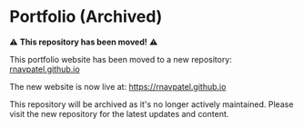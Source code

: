 # Portfolio (Archived)

⚠️ **This repository has been moved!** ⚠️

This portfolio website has been moved to a new repository: [rnavpatel.github.io](https://github.com/RnavPatel/rnavpatel.github.io)

The new website is now live at: https://rnavpatel.github.io

This repository will be archived as it's no longer actively maintained. Please visit the new repository for the latest updates and content.
